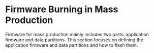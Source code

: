 # Firmware Burning in Mass Production

Firmware for mass production mainly includes two parts: application
firmware and data partitions. This section focuses on defining the
application firmware and data partitions and how to flash them.
